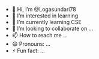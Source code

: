 - 👋 Hi, I’m @Logasundari78
- 👀 I’m interested in learning 
- 🌱 I’m currently learning CSE 
- 💞️ I’m looking to collaborate on ...
- 📫 How to reach me ...
- 😄 Pronouns: ...
- ⚡ Fun fact: ...

<!---
Logasundari78/Logasundari78 is a ✨ special ✨ repository because its `README.md` (this file) appears on your GitHub profile.
You can click the Preview link to take a look at your changes.
--->
